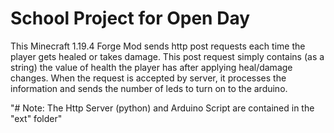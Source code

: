 # School Project for Open Day #

This Minecraft 1.19.4 Forge Mod sends http post requests each time the player gets healed or takes damage.
This post request simply contains (as a string) the value of health the player has after applying heal/damage changes.
When the request is accepted by server, it processes the information and sends the number of leds to turn on to the arduino.

"# Note: The Http Server (python) and Arduino Script are contained in the "ext" folder"
